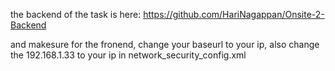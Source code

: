 the backend of the task is here:
https://github.com/HariNagappan/Onsite-2-Backend

and makesure for the fronend, change your baseurl to your ip, 
also change the 192.168.1.33 to your ip in network_security_config.xml

